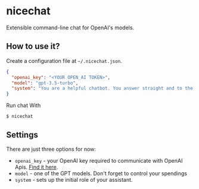 # nicechat
Extensible command-line chat for OpenAI's models.

## How to use it?

Create a configuration file at `~/.nicechat.json`.

```json
{
  "openai_key": "<YOUR OPEN_AI TOKEN>",
  "model": "gpt-3.5-turbo",
  "system": "You are a helpful chatbot. You answer straight and to the point. With no bullshit."
}
```

Run chat With

```
$ nicechat
```

## Settings

There are just three options for now:

- `openai_key` - your OpenAI key required to communicate with OpenAI Apis. [Find it here](https://platform.openai.com/account/api-keys).
- `model` - one of the GPT models. Don't forget to control your spendings
- `system` - sets up the initial role of your assistant.
